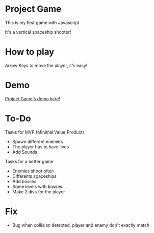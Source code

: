# Project Game

This is my first game with Javascript

It's a vertical spaceship shooter!

# How to play

Arrow Keys to move the player, it's easy!

# Demo 

[Project Game's demo here!](https://github.com/ericveganoguera/ProjectGame/index.html)

# To-Do

Tasks for MVP (Minimal Value Product)

- Spawn different enemies
- The player has to have lives
- Add Sounds

Tasks for a better game

- Enemies shoot often
- Differents spaceships
- Add bosses
- Some levels with bosses
- Make 2 divs for the player 

# Fix

- Bug when collision detected, player and enemy don't exactly match
